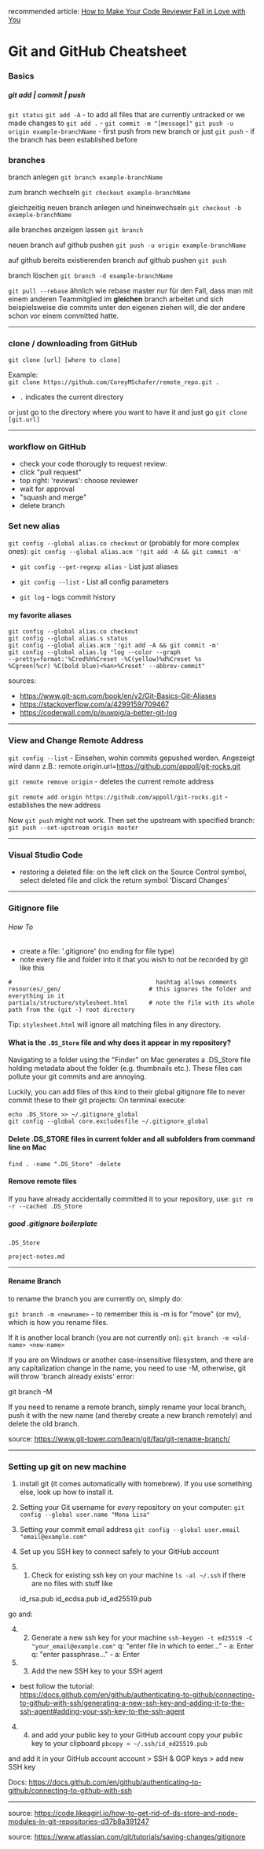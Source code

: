 recommended article: [How to Make Your Code Reviewer Fall in Love with You](https://mtlynch.io/code-review-love/)

# Git and GitHub Cheatsheet

### Basics

##### git add | commit | push
`git status` 
`git add -A` - to add all files that are currently untracked or we made changes to
`git add .` - 
`git commit -m "[message]"`
`git push -u origin example-branchName` - first push from new branch
or just `git push` - if the branch has been established before

### branches
branch anlegen
`git branch example-branchName`

zum branch wechseln
`git checkout example-branchName`

gleichzeitig neuen branch anlegen und hineinwechseln
`git checkout -b example-branchName`

alle branches anzeigen lassen
`git branch`

neuen branch auf github pushen
`git push -u origin example-branchName`

auf github bereits existierenden branch auf github pushen
`git push`

branch löschen
`git branch -d example-branchName`

`git pull --rebase`
ähnlich wie rebase master nur für den Fall, dass man mit einem anderen Teammitglied im **gleichen** branch arbeitet und sich beispielsweise die commits unter den eigenen ziehen will, die der andere schon vor einem committed hatte.
___


### clone / downloading from GitHub

`git clone [url] [where to clone]`

Example:  
`git clone https://github.com/CoreyMSchafer/remote_repo.git . `

- `.` indicates the current directory

or just go to the directory where you want to have it and just go
`git clone [git.url]`
___


### workflow on GitHub
- check your code thorougly
to request review:
- click "pull request"
- top right: 'reviews': choose reviewer 
- wait for approval
- "squash and merge"
- delete branch


### Set new alias
`git config --global alias.co checkout` 
or (probably for more complex ones):
`git config --global alias.acm '!git add -A && git commit -m'`

- `git config --get-regexp alias` - List just aliases

- `git config --list` - List all config parameters

- `git log` - logs commit history

#### my favorite aliases
```shell
git config --global alias.co checkout
git config --global alias.s status
git config --global alias.acm '!git add -A && git commit -m'
git config --global alias.lg "log --color --graph 
--pretty=format:'%Cred%h%Creset -%C(yellow)%d%Creset %s 
%Cgreen(%cr) %C(bold blue)<%an>%Creset' --abbrev-commit"
```
sources:
- https://www.git-scm.com/book/en/v2/Git-Basics-Git-Aliases
- https://stackoverflow.com/a/4299159/709467
- https://coderwall.com/p/euwpig/a-better-git-log
___


### View and Change Remote Address
`git config --list` - Einsehen, wohin commits gepushed werden. Angezeigt wird dann z.B.: remote.origin.url=https://github.com/appoll/git-rocks.git

`git remote remove origin` - deletes the current remote address

`git remote add origin https://github.com/appoll/git-rocks.git` - establishes the new address

Now `git push` might not work. Then set the upstream with specified branch:
`git push --set-upstream origin master` 
___


### Visual Studio Code
- restoring a deleted file: on the left click on the Source Control symbol, select deleted file and click the return symbol 'Discard Changes'

___


### Gitignore file

###### How To

- create a file: '.gitignore' (no ending for file type)
- note every file and folder into it that you wish to not be recorded by git like this

```
#                                         hashtag allows comments
resources/_gen/                         # this ignores the folder and everything in it
partials/structure/stylesheet.html      # note the file with its whole path from the (git -) root directory
```

Tip: `stylesheet.html` will ignore all matching files in any directory.

#### What is the `.DS_Store` file and why does it appear in my repository?
Navigating to a folder using the "Finder" on Mac generates a .DS_Store file holding metadata about the folder (e.g. thumbnails etc.). These files can pollute your git commits and are annoying.

Luckily, you can add files of this kind to their global gitignore file to never commit these to their git projects:
On terminal execute:
```shell
echo .DS_Store >> ~/.gitignore_global
git config --global core.excludesfile ~/.gitignore_global
```

#### Delete .DS_STORE files in current folder and all subfolders from command line on Mac
`find . -name ".DS_Store" -delete`

#### Remove remote files
If you have already accidentally committed it to your repository, use:
`git rm -r --cached .DS_Store`

##### good .gitignore boilerplate
```
.DS_Store

project-notes.md
```
___

#### Rename Branch
to rename the branch you are currently on, simply do:

`git branch -m <newname>` - to remember this is -m is for "move" (or mv), which is how you rename files.

If it is another local branch (you are not currently on):
`git branch -m <old-name> <new-name>`

If you are on Windows or another case-insensitive filesystem, and there are any capitalization change in the name, you need to use -M, otherwise, git will throw 'branch already exists' error:

git branch -M <newname>

If you need to rename a remote branch, simply rename your local branch, push it with the new name (and thereby create a new branch remotely) and delete the old branch.

source: https://www.git-tower.com/learn/git/faq/git-rename-branch/
___ 

### Setting up git on new machine
1. install git (it comes automatically with homebrew). If you use something else, look up how to install it.

2. Setting your Git username for *every* repository on your computer:
`git config --global user.name "Mona Lisa"`

3. Setting your commit email address
`git config --global user.email "email@example.com"`

4. Set up you SSH key to connect safely to your GitHub account

4. 1. Check for existing ssh key on your machine
`ls -al ~/.ssh`
if there are no files with stuff like

    id_rsa.pub
    id_ecdsa.pub
    id_ed25519.pub

go and:

4. 2. Generate a new ssh key for your machine
`ssh-keygen -t ed25519 -C "your_email@example.com"`
q: "enter file in which to enter..." - a: Enter
q: "enter passphrase..." - a: Enter


4. 3. Add the new SSH key to your SSH agent
- best follow the tutorial: https://docs.github.com/en/github/authenticating-to-github/connecting-to-github-with-ssh/generating-a-new-ssh-key-and-adding-it-to-the-ssh-agent#adding-your-ssh-key-to-the-ssh-agent


4. 4. and add your public key to your GitHub account
copy your public key to your clipboard
`pbcopy < ~/.ssh/id_ed25519.pub`

and add it in your GitHub account
account > SSH & GGP keys > add new SSH key

Docs: https://docs.github.com/en/github/authenticating-to-github/connecting-to-github-with-ssh
___




source: https://code.likeagirl.io/how-to-get-rid-of-ds-store-and-node-modules-in-git-repositories-d37b8a391247

source: https://www.atlassian.com/git/tutorials/saving-changes/gitignore